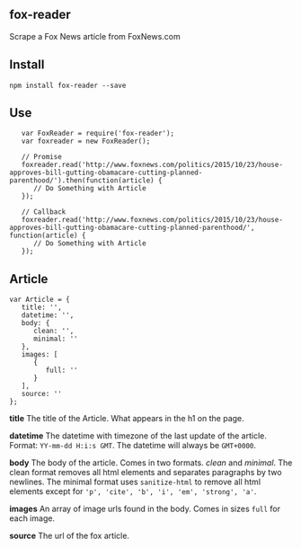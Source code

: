 fox-reader
----------

Scrape a Fox News article from FoxNews.com


## Install

```
npm install fox-reader --save
```

## Use

```
   var FoxReader = require('fox-reader');
   var foxreader = new FoxReader();

   // Promise
   foxreader.read('http://www.foxnews.com/politics/2015/10/23/house-approves-bill-gutting-obamacare-cutting-planned-parenthood/').then(function(article) {
      // Do Something with Article
   });

   // Callback
   foxreader.read('http://www.foxnews.com/politics/2015/10/23/house-approves-bill-gutting-obamacare-cutting-planned-parenthood/', function(article) {
      // Do Something with Article
   });
```

## Article

```
var Article = {
   title: '',
   datetime: '',
   body: {
      clean: '',
      minimal: ''
   },
   images: [
      {
         full: ''
      }
   ],
   source: ''
};
```

**title**
The title of the Article. What appears in the h1 on the page.

**datetime**
The datetime with timezone of the last update of the article. Format: `YY-mm-dd H:i:s GMT`. The datetime will always be `GMT+0000`.

**body**
The body of the article. Comes in two formats. *clean* and *minimal*. The clean format removes all html elements and separates paragraphs by two newlines. The minimal format uses `sanitize-html` to remove all html elements except for `'p', 'cite', 'b', 'i', 'em', 'strong', 'a'`.

**images**
An array of image urls found in the body. Comes in sizes `full` for each image.

**source**
The url of the fox article.
